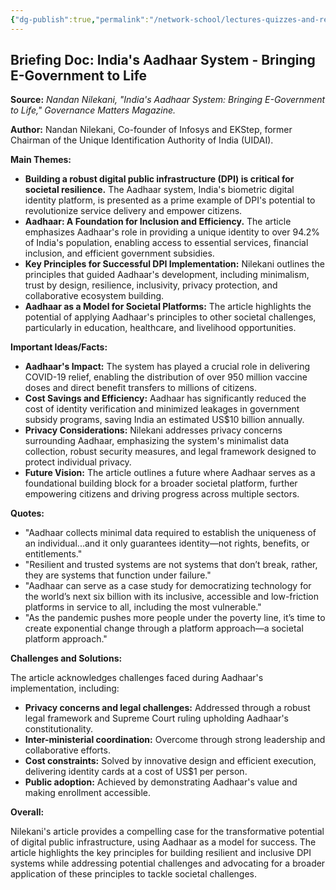 ```yaml
---
{"dg-publish":true,"permalink":"/network-school/lectures-quizzes-and-references/briefs-timelines-and-study-guides/indian-history/indian-history-aadhaar-system-brief/"}
---
```




## Briefing Doc: India's Aadhaar System - Bringing E-Government to Life

**Source:** _Nandan Nilekani, "India's Aadhaar System: Bringing E-Government to Life," Governance Matters Magazine._

**Author:** Nandan Nilekani, Co-founder of Infosys and EKStep, former Chairman of the Unique Identification Authority of India (UIDAI).

**Main Themes:**

- **Building a robust digital public infrastructure (DPI) is critical for societal resilience.** The Aadhaar system, India's biometric digital identity platform, is presented as a prime example of DPI's potential to revolutionize service delivery and empower citizens.
- **Aadhaar: A Foundation for Inclusion and Efficiency.** The article emphasizes Aadhaar's role in providing a unique identity to over 94.2% of India's population, enabling access to essential services, financial inclusion, and efficient government subsidies.
- **Key Principles for Successful DPI Implementation:** Nilekani outlines the principles that guided Aadhaar's development, including minimalism, trust by design, resilience, inclusivity, privacy protection, and collaborative ecosystem building.
- **Aadhaar as a Model for Societal Platforms:** The article highlights the potential of applying Aadhaar's principles to other societal challenges, particularly in education, healthcare, and livelihood opportunities.

**Important Ideas/Facts:**

- **Aadhaar's Impact:** The system has played a crucial role in delivering COVID-19 relief, enabling the distribution of over 950 million vaccine doses and direct benefit transfers to millions of citizens.
- **Cost Savings and Efficiency:** Aadhaar has significantly reduced the cost of identity verification and minimized leakages in government subsidy programs, saving India an estimated US$10 billion annually.
- **Privacy Considerations:** Nilekani addresses privacy concerns surrounding Aadhaar, emphasizing the system's minimalist data collection, robust security measures, and legal framework designed to protect individual privacy.
- **Future Vision:** The article outlines a future where Aadhaar serves as a foundational building block for a broader societal platform, further empowering citizens and driving progress across multiple sectors.

**Quotes:**

- "Aadhaar collects minimal data required to establish the uniqueness of an individual...and it only guarantees identity—not rights, benefits, or entitlements."
- "Resilient and trusted systems are not systems that don’t break, rather, they are systems that function under failure."
- "Aadhaar can serve as a case study for democratizing technology for the world’s next six billion with its inclusive, accessible and low-friction platforms in service to all, including the most vulnerable."
- "As the pandemic pushes more people under the poverty line, it’s time to create exponential change through a platform approach—a societal platform approach."

**Challenges and Solutions:**

The article acknowledges challenges faced during Aadhaar's implementation, including:

- **Privacy concerns and legal challenges:** Addressed through a robust legal framework and Supreme Court ruling upholding Aadhaar's constitutionality.
- **Inter-ministerial coordination:** Overcome through strong leadership and collaborative efforts.
- **Cost constraints:** Solved by innovative design and efficient execution, delivering identity cards at a cost of US$1 per person.
- **Public adoption:** Achieved by demonstrating Aadhaar's value and making enrollment accessible.

**Overall:**

Nilekani's article provides a compelling case for the transformative potential of digital public infrastructure, using Aadhaar as a model for success. The article highlights the key principles for building resilient and inclusive DPI systems while addressing potential challenges and advocating for a broader application of these principles to tackle societal challenges.